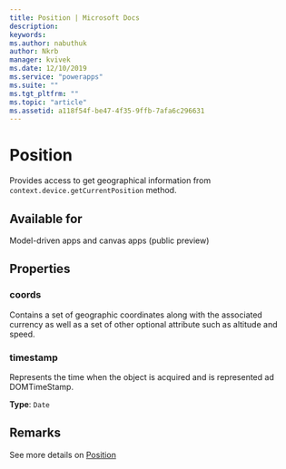 ```yaml
---
title: Position | Microsoft Docs
description: 
keywords:
ms.author: nabuthuk
author: Nkrb
manager: kvivek
ms.date: 12/10/2019
ms.service: "powerapps"
ms.suite: ""
ms.tgt_pltfrm: ""
ms.topic: "article"
ms.assetid: a118f54f-be47-4f35-9ffb-7afa6c296631
---
```



# Position

Provides access to get geographical information from `context.device.getCurrentPosition` method.

## Available for 

Model-driven apps and canvas apps (public preview)

## Properties

### coords

Contains a set of geographic coordinates along with the associated currency as well as a set of other optional attribute such as altitude and speed.

### timestamp

Represents the time when the object is acquired and is represented ad DOMTimeStamp.

**Type**: `Date`

## Remarks

See more details on [Position](https://developer.mozilla.org/docs/Web/API/Position)
